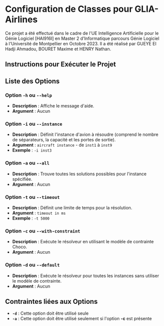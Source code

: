 # Configuration de Classes pour GLIA-Airlines

Ce projet a été effectué dans le cadre de l'UE Intelligence Artificielle pour le Génie Logiciel [HAI916I] en Master 2 d'Informatique parcours Génie Logiciel à l'Université de Montpellier en Octobre 2023. Il a été réalisé par GUEYE El Hadji Ahmadou, BOURET Maxime et HENRY Nathan.

## Instructions pour Exécuter le Projet

## Liste des Options

### Option `-h` ou `--help`
- **Description** : Affiche le message d'aide.
- **Argument** : Aucun

### Option `-i` ou `--instance`
- **Description** : Définit l'instance d'avion à résoudre (comprend le nombre de séparateurs, la capacité et les portes de sortie).
- **Argument** : `aircraft instance` - de `inst1` à `inst9`
- **Exemple** : `-i inst3`

### Option `-a` ou `--all`
- **Description** : Trouve toutes les solutions possibles pour l'instance spécifiée.
- **Argument** : Aucun

### Option `-t` ou `--timeout`
- **Description** : Définit une limite de temps pour la résolution.
- **Argument** : `timeout in ms`
- **Exemple** : `-t 5000`

### Option `-c` ou `--with-constraint`
- **Description** : Exécute le résolveur en utilisant le modèle de contrainte Choco.
- **Argument** : Aucun

### Option `-d` ou `--default`
- **Description** : Exécute le résolveur pour toutes les instances sans utiliser le modèle de contrainte.
- **Argument** : Aucun

## Contraintes liées aux Options

- **`-d`** : Cette option doit être utilisé seule
- **`-a`** : Cette option doit être utilisé seulement si l'option **-c** est présente

